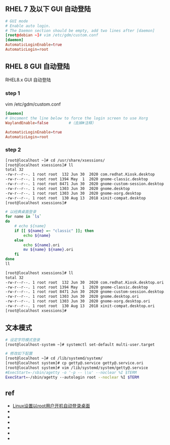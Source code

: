 

## RHEL 7 及以下 GUI 自动登陆

```conf
# GUI mode
# Enable auto login.
# The Daemon section should be empty, add two lines after [daemon]
[root@debian ~]# vim /etc/gdm/custom.conf
[daemon]
AutomaticLoginEnable=true
AutomaticLogin=root

```



## RHEL 8 GUI 自动登陆

RHEL8.x GUI 自动登陆

### step 1
vim /etc/gdm/custom.conf
```conf
[daemon]
# Uncoment the line below to force the login screen to use Xorg
WaylandEnable=false         #（去掉#注释）

AutomaticLoginEnable=true
AutomaticLogin=root
```


### step 2
```sh
[root@localhost ~]# cd /usr/share/xsessions/
[root@localhost xsessions]# ll
total 32
-rw-r--r--. 1 root root  132 Jun 30  2020 com.redhat.Kiosk.desktop
-rw-r--r--. 1 root root 1394 May  1  2020 gnome-classic.desktop
-rw-r--r--. 1 root root 8471 Jun 30  2020 gnome-custom-session.desktop
-rw-r--r--. 1 root root 1303 Jun 30  2020 gnome.desktop
-rw-r--r--. 1 root root 1303 Jun 30  2020 gnome-xorg.desktop
-rw-r--r--. 1 root root  130 Aug 13  2018 xinit-compat.desktop
[root@localhost xsessions]#
```
```sh
# 以经典桌面登录
for name in `ls`
do 
    # echo ${name}
    if [[ ${name} =~ "classic" ]]; then
        echo ${name}
    else
        echo ${name}.ori
        mv ${name} ${name}.ori
    fi
done
ll
```
```sh
[root@localhost xsessions]# ll
total 32
-rw-r--r--. 1 root root  132 Jun 30  2020 com.redhat.Kiosk.desktop.ori
-rw-r--r--. 1 root root 1394 May  1  2020 gnome-classic.desktop
-rw-r--r--. 1 root root 8471 Jun 30  2020 gnome-custom-session.desktop.ori
-rw-r--r--. 1 root root 1303 Jun 30  2020 gnome.desktop.ori
-rw-r--r--. 1 root root 1303 Jun 30  2020 gnome-xorg.desktop.ori
-rw-r--r--. 1 root root  130 Aug 13  2018 xinit-compat.desktop.ori
[root@localhost xsessions]#
```





## 文本模式
```sh
# 设定字符模式登录
[root@localhost-system ~]# systemctl set-default multi-user.target

# 修改如下配置
[root@localhost ~]# cd /lib/systemd/system/
[root@localhost system]# cp getty@.service getty@.service.ori
[root@localhost system]# vim /lib/systemd/system/getty@.service
#ExecStart=-/sbin/agetty -o '-p -- \\u' --noclear %I $TERM
ExecStart=-/sbin/agetty --autologin root --noclear %I $TERM
```





## ref
* [Linux设置以root用户开机自动登录桌面](https://blog.csdn.net/qq_27187579/article/details/97800354)
* []()
* []()
* []()
* []()
* []()
* []()
